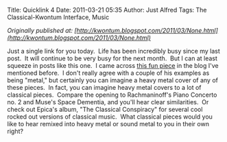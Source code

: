 Title: Quicklink 4
Date: 2011-03-21 05:35
Author: Just Alfred
Tags: The Classical-Kwontum Interface, Music

*Originally published at: [http://kwontum.blogspot.com/2011/03/None.html](http://kwontum.blogspot.com/2011/03/None.html)*

Just a single link for you today.  Life has been incredibly busy since
my last post.  It will continue to be very busy for the next month.  But
I can at least squeeze in posts like this one.  I came across [this fun
piece](http://www.npr.org/blogs/deceptivecadence/2011/03/01/134160882/classical-music-shred-fest-which-pieces-get-you-pumped-up?ft=1&f=129702125)
in the blog I've mentioned before.  I don't really agree with a couple
of his examples as being "metal," but certainly you can imagine a heavy
metal cover of any of these pieces.  In fact, you can imagine heavy
metal covers to a lot of classical pieces.  Compare the opening to
Rachmaninoff's Piano Concerto no. 2 and Muse's Space Dementia, and
you'll hear clear similarities.  Or check out Epica's album, "The
Classical Conspiracy" for several cool rocked out versions of classical
music.  What classical pieces would you like to hear remixed into heavy
metal or sound metal to you in their own right?

